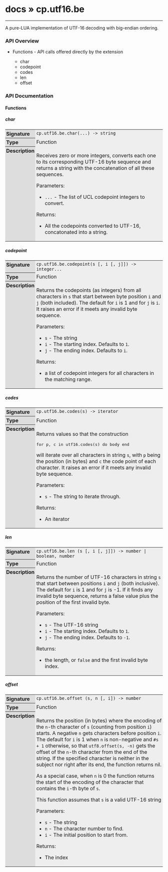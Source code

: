 # [docs](index.md) » cp.utf16.be
---

A pure-LUA implementation of UTF-16 decoding with big-endian ordering.

<style type="text/css">
	a { text-decoration: none; }
	a:hover { text-decoration: underline; }
	th { background-color: #DDDDDD; vertical-align: top; padding: 3px; }
	td { width: 100%; background-color: #EEEEEE; vertical-align: top; padding: 3px; }
	table { width: 100% ; border: 1px solid #0; text-align: left; }
	section > table table td { width: 0; }
</style>
<link rel="stylesheet" href="../../css/docs.css" type="text/css" media="screen" />
<h3>API Overview</h3>
<ul>
<li>Functions - API calls offered directly by the extension</li>
  <ul>
	<li><a href="#char">char</a></li>
	<li><a href="#codepoint">codepoint</a></li>
	<li><a href="#codes">codes</a></li>
	<li><a href="#len">len</a></li>
	<li><a href="#offset">offset</a></li>
  </ul>
</ul>
<h3>API Documentation</h3>
<h4 class="documentation-section">Functions</h4>
  <section id="char">
	<h5><a href="#char">char</a></h5>
	<table>
	  <tr>
		<th>Signature</th>
		<td><code>cp.utf16.be.char(...) -&gt; string</code></td>
	  </tr>
	  <tr>
		<th>Type</th>
		<td>Function</td>
	  </tr>
	  <tr>
		<th>Description</th>
		<td><p>Receives zero or more integers, converts each one to its corresponding UTF-16 byte sequence and returns a string with the concatenation of all these sequences.</p>
<p>Parameters:</p>
<ul>
<li><code>...</code>        - The list of UCL codepoint integers to convert.</li>
</ul>
<p>Returns:</p>
<ul>
<li>All the codepoints converted to UTF-16, concatonated into a string.</li>
</ul>
</td>
	  </tr>
	</table>
  </section>
  <section id="codepoint">
	<h5><a href="#codepoint">codepoint</a></h5>
	<table>
	  <tr>
		<th>Signature</th>
		<td><code>cp.utf16.be.codepoint(s [, i [, j]]) -&gt; integer...</code></td>
	  </tr>
	  <tr>
		<th>Type</th>
		<td>Function</td>
	  </tr>
	  <tr>
		<th>Description</th>
		<td><p>Returns the codepoints (as integers) from all characters in <code>s</code> that start between byte position <code>i</code> and <code>j</code> (both included). The default for <code>i</code> is 1 and for <code>j</code> is <code>i</code>. It raises an error if it meets any invalid byte sequence.</p>
<p>Parameters:</p>
<ul>
<li><code>s</code>              - The string</li>
<li><code>i</code>              - The starting index. Defaults to <code>1</code>.</li>
<li><code>j</code>              - The ending index. Defaults to <code>i</code>.</li>
</ul>
<p>Returns:</p>
<ul>
<li>a list of codepoint integers for all characters in the matching range.</li>
</ul>
</td>
	  </tr>
	</table>
  </section>
  <section id="codes">
	<h5><a href="#codes">codes</a></h5>
	<table>
	  <tr>
		<th>Signature</th>
		<td><code>cp.utf16.be.codes(s) -&gt; iterator</code></td>
	  </tr>
	  <tr>
		<th>Type</th>
		<td>Function</td>
	  </tr>
	  <tr>
		<th>Description</th>
		<td><p>Returns values so that the construction</p>
<div class="highlight"><pre><span></span><span class="kr">for</span> <span class="n">p</span><span class="p">,</span> <span class="n">c</span> <span class="kr">in</span> <span class="n">utf16</span><span class="p">.</span><span class="n">codes</span><span class="p">(</span><span class="n">s</span><span class="p">)</span> <span class="kr">do</span> <span class="n">body</span> <span class="kr">end</span>
</pre></div>
<p>will iterate over all characters in string <code>s</code>, with <code>p</code> being the position (in bytes) and <code>c</code> the code point of each character. It raises an error if it meets any invalid byte sequence.</p>
<p>Parameters:</p>
<ul>
<li><code>s</code>              - The string to iterate through.</li>
</ul>
<p>Returns:</p>
<ul>
<li>An iterator</li>
</ul>
</td>
	  </tr>
	</table>
  </section>
  <section id="len">
	<h5><a href="#len">len</a></h5>
	<table>
	  <tr>
		<th>Signature</th>
		<td><code>cp.utf16.be.len (s [, i [, j]]) -&gt; number | boolean, number</code></td>
	  </tr>
	  <tr>
		<th>Type</th>
		<td>Function</td>
	  </tr>
	  <tr>
		<th>Description</th>
		<td><p>Returns the number of UTF-16 characters in string <code>s</code> that start between positions <code>i</code> and <code>j</code> (both inclusive). The default for <code>i</code> is 1 and for <code>j</code> is -1. If it finds any invalid byte sequence, returns a false value plus the position of the first invalid byte.</p>
<p>Parameters:</p>
<ul>
<li><code>s</code>              - The UTF-16 string</li>
<li><code>i</code>              - The starting index. Defaults to <code>1</code>.</li>
<li><code>j</code>              - The ending index. Defaults to <code>-1</code>.</li>
</ul>
<p>Returns:</p>
<ul>
<li>the length, or <code>false</code> and the first invalid byte index.</li>
</ul>
</td>
	  </tr>
	</table>
  </section>
  <section id="offset">
	<h5><a href="#offset">offset</a></h5>
	<table>
	  <tr>
		<th>Signature</th>
		<td><code>cp.utf16.be.offset (s, n [, i]) -&gt; number</code></td>
	  </tr>
	  <tr>
		<th>Type</th>
		<td>Function</td>
	  </tr>
	  <tr>
		<th>Description</th>
		<td><p>Returns the position (in bytes) where the encoding of the <code>n</code>-th character of <code>s</code> (counting from position <code>i</code>) starts. A negative <code>n</code> gets characters before position <code>i</code>. The default for <code>i</code> is 1 when <code>n</code> is non-negative and <code>#s + 1</code> otherwise, so that <code>utf8.offset(s, -n)</code> gets the offset of the <code>n</code>-th character from the end of the string. If the specified character is neither in the subject nor right after its end, the function returns nil.</p>
<p>As a special case, when <code>n</code> is 0 the function returns the start of the encoding of the character that contains the <code>i</code>-th byte of <code>s</code>.</p>
<p>This function assumes that <code>s</code> is a valid UTF-16 string</p>
<p>Parameters:</p>
<ul>
<li><code>s</code>              - The string</li>
<li><code>n</code>              - The character number to find.</li>
<li><code>i</code>              - The initial position to start from.</li>
</ul>
<p>Returns:</p>
<ul>
<li>The index</li>
</ul>
</td>
	  </tr>
	</table>
  </section>
